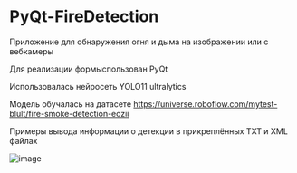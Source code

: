 # PyQt-FireDetection

Приложение для обнаружения огня и дыма на изображении или с вебкамеры

Для реализации формыспользован PyQt


Использовалась нейросеть YOLO11 ultralytics


Модель обучалась на датасете https://universe.roboflow.com/mytest-blult/fire-smoke-detection-eozii





Примеры вывода информации о детекции в прикреплённых TXT и XML файлах

![image](https://github.com/user-attachments/assets/c63bf45d-4740-41a0-815a-49d1c40d4d96)
